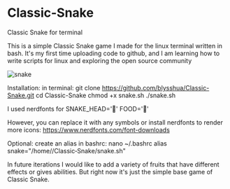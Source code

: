 # Classic-Snake
Classic Snake for terminal

This is a simple Classic Snake game I made for the linux terminal written in bash.
It's my first time uploading code to github, and I am learning how to write scripts for linux and exploring the open source community 

![snake](https://github.com/user-attachments/assets/fafb0db7-3af5-4c40-8ada-1b0ec39da4fd)

Installation:
  in terminal:
git clone https://github.com/blysshua/Classic-Snake.git
cd Classic-Snake
chmod +x snake.sh
./snake.sh

I used nerdfonts for
SNAKE_HEAD=''
FOOD=''

However, you can replace it with any symbols or install nerdfonts to render more icons:
https://www.nerdfonts.com/font-downloads

Optional:
create an alias in bashrc:
nano ~/.bashrc
alias snake="/home/<username>/Classic‑Snake/snake.sh"


In future iterations I would like to add a variety of fruits that have different effects or gives abilities. But right now it's just the simple base game of Classic Snake.
